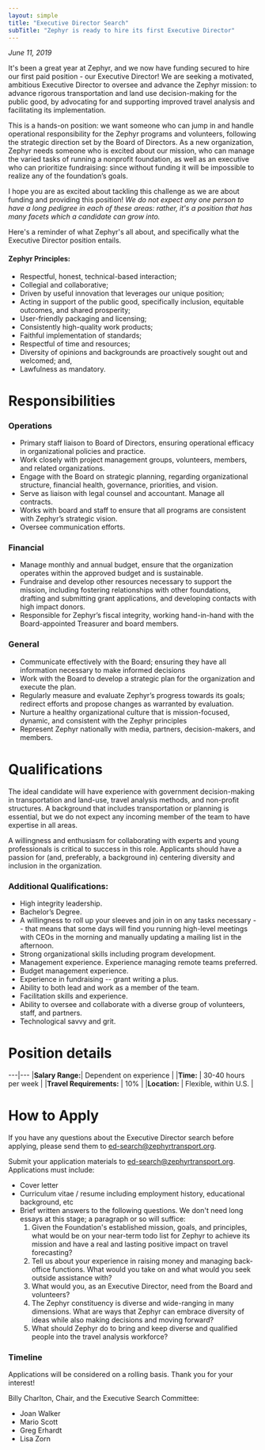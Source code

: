 ```yaml
---
layout: simple
title: "Executive Director Search"
subTitle: "Zephyr is ready to hire its first Executive Director"
---
```


*June 11, 2019*

It's been a great year at Zephyr, and we now have funding secured to hire our first paid position - our Executive Director! We are seeking a motivated, ambitious Executive Director to oversee and advance the Zephyr mission: to advance rigorous transportation and land use decision-making for the public good, by advocating for and supporting improved travel analysis and facilitating its implementation.

This is a hands-on position: we want someone who can jump in and handle operational responsibility for the Zephyr programs and volunteers, following the strategic direction set by the Board of Directors. As a new organization, Zephyr needs someone who is excited about our mission, who can manage the varied tasks of running a nonprofit foundation, as well as an executive who can prioritize fundraising: since without funding it will be impossible to realize any of the foundation’s goals.

I hope you are as excited about tackling this challenge as we are about funding and providing this position! _We do not expect any one person to have a long pedigree in each of these areas: rather, it's a position that has many facets which a candidate can grow into._

Here's a reminder of what Zephyr's all about, and specifically what the Executive Director position entails.

#### Zephyr Principles:

- Respectful, honest, technical-based interaction;
- Collegial and collaborative;
- Driven by useful innovation that leverages our unique position;
- Acting in support of the public good, specifically inclusion, equitable outcomes, and shared prosperity;
- User-friendly packaging and licensing;
- Consistently high-quality work products;
- Faithful implementation of standards;
- Respectful of time and resources;
- Diversity of opinions and backgrounds are proactively sought out and welcomed; and,
- Lawfulness as mandatory.

# Responsibilities

### Operations

- Primary staff liaison to Board of Directors, ensuring operational efficacy in organizational policies and practice.
- Work closely with project management groups, volunteers, members, and related organizations.
- Engage with the Board on strategic planning, regarding organizational structure, financial health, governance, priorities, and vision.
- Serve as liaison with legal counsel and accountant. Manage all contracts.
- Works with board and staff to ensure that all programs are consistent with Zephyr’s strategic vision.
- Oversee communication efforts.

### Financial

- Manage monthly and annual budget, ensure that the organization operates within the approved budget and is sustainable.
- Fundraise and develop other resources necessary to support the mission, including fostering relationships with other foundations, drafting and submitting grant applications, and developing contacts with high impact donors.
- Responsible for Zephyr’s fiscal integrity, working hand-in-hand with the Board-appointed Treasurer and board members.

### General

- Communicate effectively with the Board; ensuring they have all information necessary to make informed decisions
- Work with the Board to develop a strategic plan for the organization and execute the plan.
- Regularly measure and evaluate Zephyr’s progress towards its goals; redirect efforts and propose changes as warranted by evaluation.
- Nurture a healthy organizational culture that is mission-focused, dynamic, and consistent with the Zephyr principles
- Represent Zephyr nationally with media, partners, decision-makers, and members.

# Qualifications

The ideal candidate will have experience with government decision-making in transportation and land-use, travel analysis methods, and non-profit structures. A background that includes transportation or planning is essential, but we do not expect any incoming member of the team to have expertise in all areas.

A willingness and enthusiasm for collaborating with experts and young professionals is critical to success in this role. Applicants should have a passion for (and, preferably, a background in) centering diversity and inclusion in the organization.

### Additional Qualifications:

- High integrity leadership.
- Bachelor’s Degree.
- A willingness to roll up your sleeves and join in on any tasks necessary -- that means that some days will find you running high-level meetings with CEOs in the morning and manually updating a mailing list in the afternoon.
- Strong organizational skills including program development.
- Management experience.  Experience managing remote teams preferred.
- Budget management experience.
- Experience in fundraising -- grant writing a plus.
- Ability to both lead and work as a member of the team.
- Facilitation skills and experience.
- Ability to oversee and collaborate with a diverse group of volunteers, staff, and partners.
- Technological savvy and grit.

# Position details

---|---
|**Salary Range:**| Dependent on experience |
|**Time:** | 30-40 hours per week |
|**Travel Requirements:** | 10% |
|**Location:** | Flexible, within U.S. |

# How to Apply

If you have any questions about the Executive Director search before applying, please send them to <ed-search@zephyrtransport.org>.

Submit your application materials to <ed-search@zephyrtransport.org>. Applications must include:

- Cover letter
- Curriculum vitae / resume including employment history, educational background, etc
- Brief written answers to the following questions. We don't need long essays at this stage;
  a paragraph or so will suffice:
   1. Given the Foundation's established mission, goals, and principles, what would be on your near-term todo list for Zephyr to achieve its mission and have a real and lasting positive impact on travel forecasting?
   2. Tell us about your experience in raising money and managing back-office functions.  What would you take on and what would you seek outside assistance with?
   3. What would you, as an Executive Director, need from the Board and volunteers?
   4. The Zephyr constituency is diverse and wide-ranging in many dimensions.  What are ways that Zephyr can embrace diversity of ideas while also making decisions and moving forward?
   5. What should Zephyr do to bring and keep diverse and qualified people into the travel analysis workforce?

### Timeline

Applications will be considered on a rolling basis. Thank you for your interest!

Billy Charlton, Chair, and the Executive Search Committee:
* Joan Walker
* Mario Scott
* Greg Erhardt
* Lisa Zorn

<br/><br/><br/><br/><br/>
